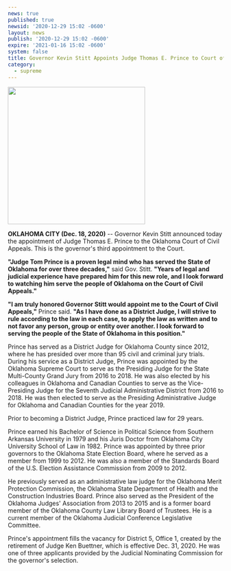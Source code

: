 ```yaml
---
news: true
published: true
newsid: '2020-12-29 15:02 -0600'
layout: news
publish: '2020-12-29 15:02 -0600'
expire: '2021-01-16 15:02 -0600'
system: false
title: Governor Kevin Stitt Appoints Judge Thomas E. Prince to Court of Civil Appeals
category:
  - supreme
---
```

<img src="https://www.oscn.net/images/news/ThomasEPrince.jpg" alt="" width="320" />

**OKLAHOMA CITY (Dec. 18, 2020)** -- Governor Kevin Stitt announced today the appointment of Judge Thomas E. Prince to the Oklahoma Court of Civil Appeals. This is the governor's third appointment to the Court.  

**"Judge Tom Prince is a proven legal mind who has served the State of Oklahoma for over three decades,"** said Gov. Stitt. **"Years of legal and judicial experience have prepared him for this new role, and I look forward to watching him serve the people of Oklahoma on the Court of Civil Appeals."**  

**"I am truly honored Governor Stitt would appoint me to the Court of Civil Appeals,"** Prince said. **"As I have done as a District Judge, I will strive to rule according to the law in each case, to apply the law as written and to not favor any person, group or entity over another. I look forward to serving the people of the State of Oklahoma in this position."**  

Prince has served as a District Judge for Oklahoma County since 2012, where he has presided over more than 95 civil and criminal jury trials. During his service as a District Judge, Prince was appointed by the Oklahoma Supreme Court to serve as the Presiding Judge for the State Multi-County Grand Jury from 2016 to 2018. He was also elected by his colleagues in Oklahoma and Canadian Counties to serve as the Vice-Presiding Judge for the Seventh Judicial Administrative District from 2016 to 2018. He was then elected to serve as the Presiding Administrative Judge for Oklahoma and Canadian Counties for the year 2019.   

Prior to becoming a District Judge, Prince practiced law for 29 years.    

Prince earned his Bachelor of Science in Political Science from Southern Arkansas University in 1979 and his Juris Doctor from Oklahoma City University School of Law in 1982. Prince was appointed by three prior governors to the Oklahoma State Election Board, where he served as a member from 1999 to 2012. He was also a member of the Standards Board of the U.S. Election Assistance Commission from 2009 to 2012.  

He previously served as an administrative law judge for the Oklahoma Merit Protection Commission, the Oklahoma State Department of Health and the Construction Industries Board. Prince also served as the President of the Oklahoma Judges' Association from 2013 to 2015 and is a former board member of the Oklahoma County Law Library Board of Trustees. He is a current member of the Oklahoma Judicial Conference Legislative Committee.   

Prince's appointment fills the vacancy for District 5, Office 1, created by the retirement of Judge Ken Buettner, which is effective Dec. 31, 2020. He was one of three applicants provided by the Judicial Nominating Commission for the governor's selection. 
